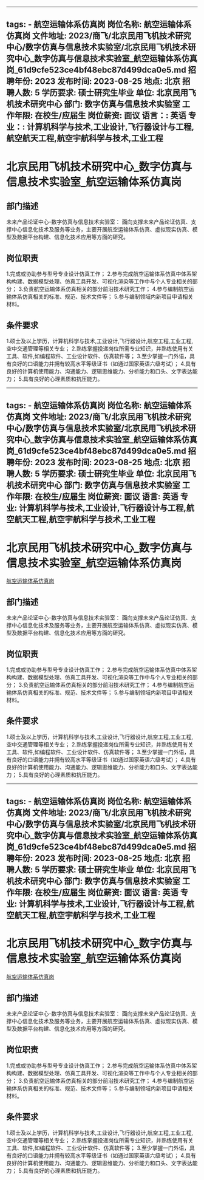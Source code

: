 
---
tags:
    - 航空运输体系仿真岗
岗位名称: 航空运输体系仿真岗
文件地址: 2023/商飞/北京民用飞机技术研究中心/数字仿真与信息技术实验室/北京民用飞机技术研究中心_数字仿真与信息技术实验室_航空运输体系仿真岗_61d9cfe523ce4bf48ebc87d499dca0e5.md
招聘年份: 2023
发布时间: 2023-08-25
地点: 北京
招聘人数: 5
学历要求: 硕士研究生毕业
单位: 北京民用飞机技术研究中心
部门: 数字仿真与信息技术实验室
工作年限: 在校生/应届生
岗位薪资: 面议
语言：: 英语
专业：: 计算机科学与技术,工业设计,飞行器设计与工程,航空航天工程,航空宇航科学与技术,工业工程
---

# 北京民用飞机技术研究中心_数字仿真与信息技术实验室_航空运输体系仿真岗

## 部门描述

未来产品论证中心-数字仿真与信息技术实验室： 面向支撑未来产品论证仿真、支撑中心信息化技术及服务等业务，主要开展航空运输体系仿真、虚拟现实仿真、模型及数据平台构建、信息化技术应用等方面的研究。

## 岗位职责

1.完成或协助参与型号专业设计仿真工作；
 2.参与完成航空运输体系仿真中体系架构构建、数据模型处理、仿真工具开发、可视化渲染等工作中与个人专业相关的部分；
 3.负责航空运输体系仿真相关的部分前沿技术研究工作；
 4.参与编制航空运输体系仿真相关的标准、规范、技术文件等；
 5.参与编制领域内新项目申请相关材料。

 ## 条件要求

1.硕士及以上学历，计算机科学与技术,工业设计,飞行器设计,航空工程,工业工程,空中交通管理等相关专业；
 2.熟练掌握投递岗位所需专业知识，并熟练使用有关工具、软件,如编程软件、工业设计软件、仿真软件等；
 3.至少掌握一门外语，具有良好的口语能力并拥有较高水平等级证书（如通过国家英语六级考试）；
 4.具有良好的计算机使用能力、沟通能力、逻辑思维能力、分析能力和口头、文字表达能力；
 5.具有良好的心理素质和抗压能力。

---
tags:
    - 航空运输体系仿真岗
岗位名称: 航空运输体系仿真岗
文件地址: 2023/商飞/北京民用飞机技术研究中心/数字仿真与信息技术实验室/北京民用飞机技术研究中心_数字仿真与信息技术实验室_航空运输体系仿真岗_61d9cfe523ce4bf48ebc87d499dca0e5.md
招聘年份: 2023
发布时间: 2023-08-25
地点: 北京
招聘人数: 5
学历要求: 硕士研究生毕业
单位: 北京民用飞机技术研究中心
部门: 数字仿真与信息技术实验室
工作年限: 在校生/应届生
岗位薪资: 面议
语言: 英语
专业: 计算机科学与技术,工业设计,飞行器设计与工程,航空航天工程,航空宇航科学与技术,工业工程
---

# 北京民用飞机技术研究中心_数字仿真与信息技术实验室_航空运输体系仿真岗

[航空运输体系仿真岗](http://zhaopin.comac.cc/zp/ct/out/position/positionDetail?planid=61d9cfe523ce4bf48ebc87d499dca0e5)

## 部门描述

未来产品论证中心-数字仿真与信息技术实验室： 面向支撑未来产品论证仿真、支撑中心信息化技术及服务等业务，主要开展航空运输体系仿真、虚拟现实仿真、模型及数据平台构建、信息化技术应用等方面的研究。

## 岗位职责

1.完成或协助参与型号专业设计仿真工作；
 2.参与完成航空运输体系仿真中体系架构构建、数据模型处理、仿真工具开发、可视化渲染等工作中与个人专业相关的部分；
 3.负责航空运输体系仿真相关的部分前沿技术研究工作；
 4.参与编制航空运输体系仿真相关的标准、规范、技术文件等；
 5.参与编制领域内新项目申请相关材料。

 ## 条件要求

1.硕士及以上学历，计算机科学与技术,工业设计,飞行器设计,航空工程,工业工程,空中交通管理等相关专业；
 2.熟练掌握投递岗位所需专业知识，并熟练使用有关工具、软件,如编程软件、工业设计软件、仿真软件等；
 3.至少掌握一门外语，具有良好的口语能力并拥有较高水平等级证书（如通过国家英语六级考试）；
 4.具有良好的计算机使用能力、沟通能力、逻辑思维能力、分析能力和口头、文字表达能力；
 5.具有良好的心理素质和抗压能力。

---
tags:
    - 航空运输体系仿真岗
岗位名称: 航空运输体系仿真岗
文件地址: 2023/商飞/北京民用飞机技术研究中心/数字仿真与信息技术实验室/北京民用飞机技术研究中心_数字仿真与信息技术实验室_航空运输体系仿真岗_61d9cfe523ce4bf48ebc87d499dca0e5.md
招聘年份: 2023
发布时间: 2023-08-25
地点: 北京
招聘人数: 5
学历要求: 硕士研究生毕业
单位: 北京民用飞机技术研究中心
部门: 数字仿真与信息技术实验室
工作年限: 在校生/应届生
岗位薪资: 面议
语言: 英语
专业: 计算机科学与技术,工业设计,飞行器设计与工程,航空航天工程,航空宇航科学与技术,工业工程
---

# 北京民用飞机技术研究中心_数字仿真与信息技术实验室_航空运输体系仿真岗

[航空运输体系仿真岗](http://zhaopin.comac.cc/zp/ct/out/position/positionDetail?planid=61d9cfe523ce4bf48ebc87d499dca0e5)


## 部门描述

未来产品论证中心-数字仿真与信息技术实验室： 面向支撑未来产品论证仿真、支撑中心信息化技术及服务等业务，主要开展航空运输体系仿真、虚拟现实仿真、模型及数据平台构建、信息化技术应用等方面的研究。

## 岗位职责

1.完成或协助参与型号专业设计仿真工作；
 2.参与完成航空运输体系仿真中体系架构构建、数据模型处理、仿真工具开发、可视化渲染等工作中与个人专业相关的部分；
 3.负责航空运输体系仿真相关的部分前沿技术研究工作；
 4.参与编制航空运输体系仿真相关的标准、规范、技术文件等；
 5.参与编制领域内新项目申请相关材料。

 ## 条件要求

1.硕士及以上学历，计算机科学与技术,工业设计,飞行器设计,航空工程,工业工程,空中交通管理等相关专业；
 2.熟练掌握投递岗位所需专业知识，并熟练使用有关工具、软件,如编程软件、工业设计软件、仿真软件等；
 3.至少掌握一门外语，具有良好的口语能力并拥有较高水平等级证书（如通过国家英语六级考试）；
 4.具有良好的计算机使用能力、沟通能力、逻辑思维能力、分析能力和口头、文字表达能力；
 5.具有良好的心理素质和抗压能力。
